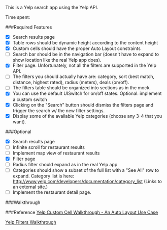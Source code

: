 This is a Yelp search app using the Yelp API.

Time spent: <Number of hours spent>


###Required Features

- [x] Search results page
- [x] Table rows should be dynamic height according to the content height
- [x] Custom cells should have the proper Auto Layout constraints
- [ ] Search bar should be in the navigation bar (doesn't have to expand to show location like the real Yelp app does).
- [x] Filter page. Unfortunately, not all the filters are supported in the Yelp API.
- [ ] The filters you should actually have are: category, sort (best match, distance, highest rated), radius (meters), deals (on/off).
- [ ] The filters table should be organized into sections as in the mock.
- [x] You can use the default UISwitch for on/off states. Optional: implement a custom switch
- [x] Clicking on the "Search" button should dismiss the filters page and trigger the search w/ the new filter settings.
- [x] Display some of the available Yelp categories (choose any 3-4 that you want).

###Optional

- [x] Search results page
- [ ] Infinite scroll for restaurant results
- [ ] Implement map view of restaurant results
- [x] Filter page
- [ ] Radius filter should expand as in the real Yelp app
- [ ] Categories should show a subset of the full list with a "See All" row to expand. Category list is here: http://www.yelp.com/developers/documentation/category_list (Links to an external site.)
- [ ] Implement the restaurant detail page.

###Walkthrough


###Reference
[Yelp Custom Cell Walkthrough - An Auto Layout Use Case](https://vimeo.com/109911790)

[Yelp Filters Walkthrough](https://vimeo.com/110039486)
